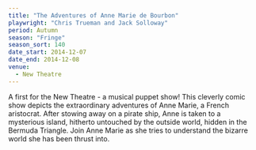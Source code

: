 ```yaml
---
title: "The Adventures of Anne Marie de Bourbon"
playwright: "Chris Trueman and Jack Solloway"
period: Autumn
season: "Fringe"
season_sort: 140
date_start: 2014-12-07
date_end: 2014-12-08
venue:
  - New Theatre
---
```


A first for the New Theatre - a musical puppet show! This cleverly comic show depicts the extraordinary adventures of Anne Marie, a French aristocrat. After stowing away on a pirate ship, Anne is taken to a mysterious island, hitherto untouched by the outside world, hidden in the Bermuda Triangle. Join Anne Marie as she tries to understand the bizarre world she has been thrust into.
